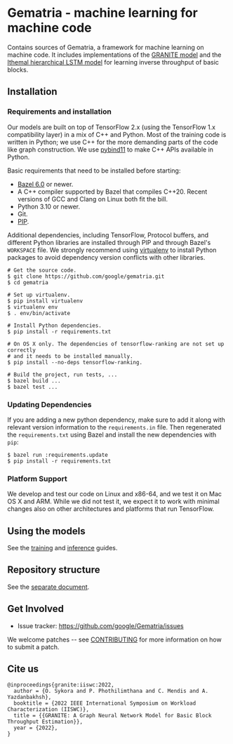 # Gematria - machine learning for machine code

Contains sources of Gematria, a framework for machine learning on machine code.
It includes implementations of the
[GRANITE model](https://arxiv.org/abs/2210.03894) and the
[Ithemal hierarchical LSTM model](https://arxiv.org/abs/1808.07412) for learning
inverse throughput of basic blocks.

## Installation

### Requirements and installation

Our models are built on top of TensorFlow 2.x (using the TensorFlow 1.x
compatibility layer) in a mix of C++ and Python. Most of the training code is
written in Python; we use C++ for the more demanding parts of the code like
graph construction. We use [pybind11](https://github.com/pybind/pybind11) to
make C++ APIs available in Python.

Basic requirements that need to be installed before starting:

*   [Bazel 6.0](https://bazel.build) or newer.
*   A C++ compiler supported by Bazel that compiles C++20. Recent versions of
    GCC and Clang on Linux both fit the bill.
*   Python 3.10 or newer.
*   Git.
*   [PIP](https://pypi.org/project/pip/).

Additional dependencies, including TensorFlow, Protocol buffers, and different
Python libraries are installed through PIP and through Bazel's `WORKSPACE` file.
We strongly recommend using
[virtualenv](https://pypi.org/project/virtualenv/) to install Python packages to
avoid dependency version conflicts with other libraries.

```shell
# Get the source code.
$ git clone https://github.com/google/gematria.git
$ cd gematria

# Set up virtualenv.
$ pip install virtualenv
$ virtualenv env
$ . env/bin/activate

# Install Python dependencies.
$ pip install -r requirements.txt

# On OS X only. The dependencies of tensorflow-ranking are not set up correctly
# and it needs to be installed manually.
$ pip install --no-deps tensorflow-ranking.

# Build the project, run tests, ...
$ bazel build ...
$ bazel test ...
```

### Updating Dependencies

If you are adding a new python dependency, make sure to add it along with relevant
version information to the `requirements.in` file. Then regenerated the
`requirements.txt` using Bazel and install the new dependencies with `pip`:

```shell
$ bazel run :requirements.update
$ pip install -r requirements.txt
```

### Platform Support

We develop and test our code on Linux and x86-64, and we test it on Mac OS X and
ARM. While we did not test it, we expect it to work with minimal changes also on
other architectures and platforms that run TensorFlow.

## Using the models

See the [training](g3doc/training.md) and [inference](g3doc/inference-api.md)
guides.

## Repository structure

See the [separate document](g3doc/code-structure.md).

## Get Involved

*   Issue tracker: https://github.com/google/Gematria/issues

We welcome patches -- see [CONTRIBUTING](CONTRIBUTING) for more information on
how to submit a patch.

## Cite us

```
@inproceedings{granite:iiswc:2022,
  author = {O. Sykora and P. Phothilimthana and C. Mendis and A. Yazdanbakhsh},
  booktitle = {2022 IEEE International Symposium on Workload Characterization (IISWC)},
  title = {{GRANITE: A Graph Neural Network Model for Basic Block Throughput Estimation}},
  year = {2022},
}
```
